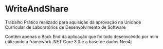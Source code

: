 # WriteAndShare
Trabalho Prático realizado para aquisição da aprovação na Unidade Curricular de Laboratórios de Desenvolvimento de Software

Contêm apenas o Back End da aplicação que foi todo desenvolvido por mim utilizando a framework .NET Core 3.0 e a base de dados Neo4j
